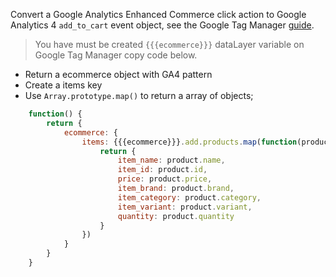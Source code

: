 Convert a Google Analytics Enhanced Commerce click action to Google Analytics 4 `add_to_cart` event object, see the Google Tag Manager [guide](https://developers.google.com/tag-manager/enhanced-ecommerce?hl=pt_br#cart).

> You have must be created `{{{ecommerce}}}` dataLayer variable on Google Tag Manager copy code below.

- Return a ecommerce object with GA4 pattern
- Create a items key
- Use `Array.prototype.map()` to return a array of objects;

```javascript
    function() {
        return {
            ecommerce: {
                items: {{{ecommerce}}}.add.products.map(function(product){
                    return {
                        item_name: product.name,
                        item_id: product.id,
                        price: product.price,
                        item_brand: product.brand,
                        item_category: product.category,
                        item_variant: product.variant,
                        quantity: product.quantity
                    }
                })
            }
        }
    }
```
